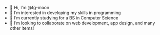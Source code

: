 - 👋 Hi, I’m @fg-moon
- 👀 I’m interested in developing my skills in programming
- 🌱 I’m currently studying for a BS in Computer Science
- 💞️ I’m looking to collaborate on web development, app design, and many other items!

<!---
fg-moon/fg-moon is a ✨ special ✨ repository because its `README.md` (this file) appears on your GitHub profile.
You can click the Preview link to take a look at your changes.
--->
